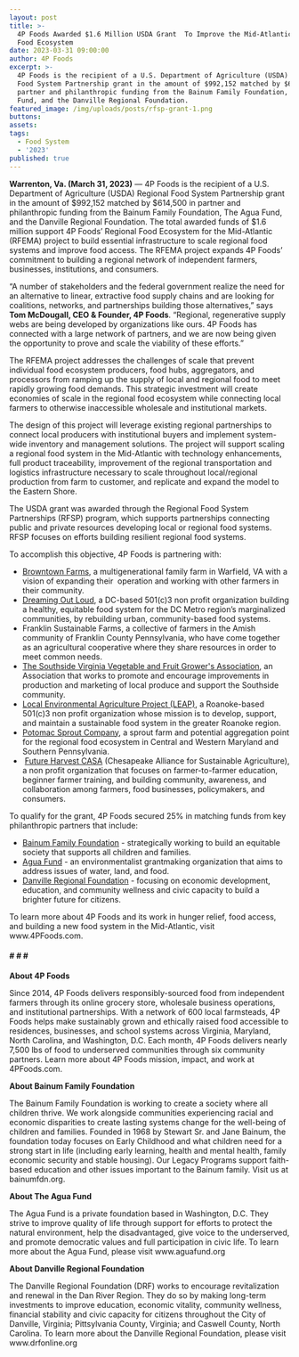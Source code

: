 ```yaml
---
layout: post
title: >-
  4P Foods Awarded $1.6 Million USDA Grant  To Improve the Mid-Atlantic Regional
  Food Ecosystem
date: 2023-03-31 09:00:00
author: 4P Foods
excerpt: >-
  4P Foods is the recipient of a U.S. Department of Agriculture (USDA) Regional
  Food System Partnership grant in the amount of $992,152 matched by $614,500 in
  partner and philanthropic funding from the Bainum Family Foundation, The Agua
  Fund, and the Danville Regional Foundation.
featured_image: /img/uploads/posts/rfsp-grant-1.png
buttons:
assets:
tags:
  - Food System
  - '2023'
published: true
---
```

<div class="editable"><p><strong>Warrenton, Va. (March 31, 2023)</strong> — 4P Foods is the recipient of a U.S. Department of Agriculture (USDA) Regional Food System Partnership grant in the amount of $992,152 matched by $614,500 in partner and philanthropic funding from the Bainum Family Foundation, The Agua Fund, and the Danville Regional Foundation. The total awarded funds of $1.6 million support 4P Foods’ Regional Food Ecosystem for the Mid-Atlantic (RFEMA) project to build essential infrastructure to scale regional food systems and improve food access. The RFEMA project expands 4P Foods’ commitment to building a regional network of independent farmers, businesses, institutions, and consumers.&nbsp;&nbsp;</p><p>“A number of stakeholders and the federal government realize the need for an alternative to linear, extractive food supply chains and are looking for coalitions, networks, and partnerships building those alternatives,” says <strong>Tom McDougall, CEO &amp; Founder, 4P Foods</strong>. “Regional, regenerative supply webs are being developed by organizations like ours. 4P Foods has connected with a large network of partners, and we are now being given the opportunity to prove and scale the viability of these efforts.”</p><p>The RFEMA project addresses the challenges of scale that prevent individual food ecosystem producers, food hubs, aggregators, and processors from ramping up the supply of local and regional food to meet rapidly growing food demands. This strategic investment will create&nbsp; economies of scale in the regional food ecosystem while connecting local farmers to otherwise inaccessible wholesale and institutional markets.</p><p>The design of this project will leverage existing regional partnerships to connect local producers with institutional buyers and implement system-wide inventory and management solutions. The project will support scaling a regional food system in the Mid-Atlantic with technology enhancements, full product traceability, improvement of the regional transportation and logistics infrastructure necessary to scale throughout local/regional production from farm to customer, and replicate and expand the model to the Eastern Shore.</p><p>The USDA grant was awarded through the Regional Food System Partnerships (RFSP) program, which supports partnerships connecting public and private resources developing local or regional food systems. RFSP focuses on efforts building resilient regional food systems.</p><p>To accomplish this objective, 4P Foods is partnering with:</p><ul><li><a target="_blank" rel="noopener" href="https://www.browntownfarms.com/">Browntown Farms</a>, a multigenerational family farm in Warfield, VA with a vision of expanding their&nbsp; operation and working with other farmers in their community.&nbsp;</li><li><a target="_blank" rel="noopener" href="https://dreamingoutloud.org/">Dreaming Out Loud</a>, a DC-based 501(c)3 non profit organization building a healthy, equitable food system for the DC Metro region’s marginalized communities, by rebuilding urban, community-based food systems.</li><li>Franklin Sustainable Farms, a collective of farmers in the Amish community of Franklin County Pennsylvania, who have come together as an agricultural cooperative where they share resources in order to meet common needs.</li><li><a target="_blank" rel="noopener" href="https://www.facebook.com/people/Southside-Virginia-Vegetable-and-Fruit-Growers-Association/100064405374083/">The Southside Virginia Vegetable and Fruit Grower's Association</a>, an Association that works to promote and encourage improvements in production and marketing of local produce and support the Southside community.</li><li><a target="_blank" rel="noopener" href="https://www.leapforlocalfood.org/">Local Environmental Agriculture Project (LEAP)</a>, a Roanoke-based 501(c)3 non profit organization whose mission is to develop, support, and maintain a sustainable food system in the greater Roanoke region. &nbsp;</li><li><a target="_blank" rel="noopener" href="http://www.potomacsprout.com/">Potomac Sprout Company</a>, a sprout farm and potential aggregation point for the regional food ecosystem in Central and Western Maryland and Southern Pennsylvania.</li><li>&nbsp;<a target="_blank" rel="noopener" href="https://futureharvest.org/">Future Harvest CASA</a> (Chesapeake Alliance for Sustainable Agriculture), a non profit organization that focuses on farmer-to-farmer education, beginner farmer training, and building community, awareness, and collaboration among farmers, food businesses, policymakers, and consumers.</li></ul><p>To qualify for the grant, 4P Foods secured 25% in matching funds from key philanthropic partners that include:&nbsp;</p><ul><li><a target="_blank" rel="noopener" href="https://bainumfdn.org/">Bainum Family Foundation</a> - strategically working to build an equitable society that supports all children and families.</li><li><a target="_blank" rel="noopener" href="https://www.aguafund.org/">Agua Fund</a> - an environmentalist grantmaking organization that aims to address issues of water, land, and food.</li><li><a target="_blank" rel="noopener" href="https://www.drfonline.org/">Danville Regional Foundation</a> - focusing on economic development, education, and community wellness and civic capacity to build a brighter future for citizens.&nbsp;</li></ul><p>To learn more about 4P Foods and its work in hunger relief, food access, and building a new food system in the Mid-Atlantic, visit www.4PFoods.com.</p><h4><strong># # #&nbsp;</strong></h4><p><strong>About 4P Foods</strong></p><p>Since 2014, 4P Foods delivers responsibly-sourced food from independent farmers through its online grocery store, wholesale business operations, and institutional partnerships. With a network of 600 local farmsteads, 4P Foods helps make sustainably grown and ethically raised food accessible to residences, businesses, and school systems across Virginia, Maryland, North Carolina, and Washington, D.C. Each month, 4P Foods delivers nearly 7,500 lbs of food to underserved communities through six community partners. Learn more about 4P Foods mission, impact, and work at 4PFoods.com.</p><p><strong>About Bainum Family Foundation</strong></p><p>The Bainum Family Foundation is working to create a society where all children thrive. We work alongside communities experiencing racial and economic disparities to create lasting systems change for the well-being of children and families. Founded in 1968 by Stewart Sr. and Jane Bainum, the foundation today focuses on Early Childhood and what children need for a strong start in life (including early learning, health and mental health, family economic security and stable housing). Our Legacy Programs support faith-based education and other issues important to the Bainum family. Visit us at bainumfdn.org.</p><p><strong>About The Agua Fund</strong></p><p>The Agua Fund is a private foundation based in Washington, D.C. They strive to improve quality of life through support for efforts to protect the natural environment, help the disadvantaged, give voice to the underserved, and promote democratic values and full participation in civic life. To learn more about the Agua Fund, please visit www.aguafund.org</p><p><strong>About Danville Regional Foundation&nbsp;</strong></p><p>The Danville Regional Foundation (DRF) works to encourage revitalization and renewal in the Dan River Region. They do so by making long-term investments to improve education, economic vitality, community wellness, financial stability and civic capacity for citizens throughout the City of Danville, Virginia; Pittsylvania County, Virginia; and Caswell County, North Carolina. To learn more about the Danville Regional Foundation, please visit www.drfonline.org</p></div>